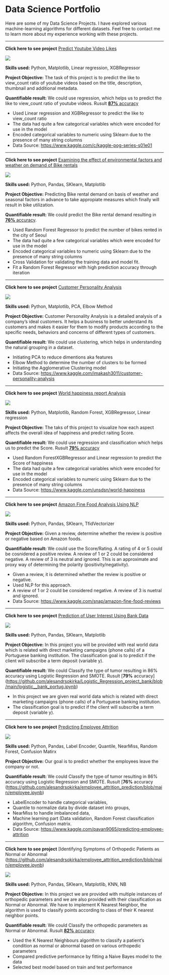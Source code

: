 # Data Science Portfolio

Here are some of my Data Science Projects. I have explored various machine-learning algorithms for different datasets. Feel free to contact me to learn more about my experience working with these projects.

***

**Click here to see project** [Predict Youtube Video Likes](https://github.com/alesandrsokirka/youtube_predictions_Kaggle/blob/main/youtube_project.ipynb)

<img src="images/youtube.jpg?raw=true"/>

**Skills used:** Python, Matplotlib, Linear regression, XGBRegressor 

**Project Objective:** The task of this project is to predict the like to view_count ratio of youtube videos based on the title, description, thumbnail and additional metadata.

**Quantifiable result:** We could use regression, which helps us to predict the like to view_count ratio of youtube videos. Rusult [**87%** accuracy](https://github.com/alesandrsokirka/youtube_predictions_Kaggle/blob/main/youtube_project.ipynb)

- Used Linear regression and XGBRegressor to predict the like to view_count ratio
- The data had quite a few categorical variables which were encoded for use in the model
- Encoded categorical variables to numeric using Sklearn due to the presence of many string columns
- Data Source: https://www.kaggle.com/c/kaggle-pog-series-s01e01

***

**Click here to see project** [Examining the effect of environmental factors and weather on demand of Bike rentals](https://github.com/alesandrsokirka/linear_regr_seoul_bikes/blob/main/final_linear_regr_seoul_bikes.ipynb) 

<img src="images/bike.jpg?raw=true"/>

**Skills used:** Python, Pandas, SKlearn, Matplotlib

**Project Objective:** Predicting Bike rental demand on basis of weather and seasonal factors in advance to take appropiate measures which finally will result in bike utilization.

**Quantifiable result:** We could predict the Bike rental demand resulting in [**76%** accuracy](https://github.com/alesandrsokirka/linear_regr_seoul_bikes/blob/main/final_linear_regr_seoul_bikes.ipynb).

- Used Random Forest Regressor to predict the number of bikes rented in the city of Seoul
- The data had quite a few categorical variables which were encoded for use in the model
- Encoded categorical variables to numeric using Sklearn due to the presence of many string columns
- Cross Validation for validating the training data and model fit.
- Fit a Random Forest Regressor with high prediction accuracy through iteration

***

**Click here to see project** [Customer Personality Analysis](https://github.com/alesandrsokirka/Customer_Personality_Analysis_Kaggle/blob/main/Customer_personality.ipynb)

<img src="images/customer.jpg?raw=true"/>

**Skills used:** Python, Matplotlib, PCA, Elbow Method

**Project Objective:** Customer Personality Analysis is a detailed analysis of a company’s ideal customers. It helps a business to better understand its customers and makes it easier for them to modify products according to the specific needs, behaviors and concerns of different types of customers.

**Quantifiable result:** We could use clustering, which helps in understanding the natural grouping in a dataset.

- Initiating PCA to reduce dimentions aka features
- Elbow Method to determine the number of clusters to be formed
- Initiating the Agglomerative Clustering model
- Data Source: https://www.kaggle.com/imakash3011/customer-personality-analysis


***

**Click here to see project** [World happiness report Analysis](https://github.com/alesandrsokirka/world_happiness_report_Kaggle/blob/main/World_Happiness_Report.ipynb)

<img src="images/happy.jpg?raw=true"/>

**Skills used:** Python, Matplotlib, Random Forest, XGBRegressor, Linear regression 

**Project Objective:** The taks of this project to visualize how each aspect affects the overall idea of happiness and predict raiting Score.

**Quantifiable result:** We could use regression and classification which helps us to predict the Score. Rusult [**79%** accuracy](https://github.com/alesandrsokirka/world_happiness_report_Kaggle/blob/main/World_Happiness_Report.ipynb)

- Used Random ForestXGBRegressor and Linear regression to predict the Score of happiness
- The data had quite a few categorical variables which were encoded for use in the model
- Encoded categorical variables to numeric using Sklearn due to the presence of many string columns
- Data Source: https://www.kaggle.com/unsdsn/world-happiness


***


**Click here to see project** [Amazon Fine Food Analysis Using NLP](https://github.com/alesandrsokirka/amazon_nlp/blob/main/amazon.ipynb)

<img src="images/amazon.jpeg?raw=true"/>

**Skills used:** Python, Pandas, SKlearn, TfidVectorizer 

**Project Objective:** Given a review, determine whether the review is positive or negative based on Amazon foods.

**Quantifiable result:** We could use the Score/Rating. A rating of 4 or 5 could be cosnidered a positive review. A review of 1 or 2 could be considered negative. A review of 3 is neutral and ignored. This is an approximate and proxy way of determining the polarity (positivity/negativity).

- Given a review, it is determined whether the review is positive or negative.
- Used NLP for this approach.
- A review of 1 or 2 could be considered negative. A review of 3 is nuetral and ignored.
- Data Source: https://www.kaggle.com/snap/amazon-fine-food-reviews


***


**Click here to see project** [Prediction of User Interest Using Bank Data](https://github.com/alesandrsokirka/Logistic_Regression_project_bank/blob/main/logistic__bank_portug.ipynb)

<img src="images/bank.jpg?raw=true"/>

**Skills used:** Python, Pandas, SKlearn, Matplotlib 

**Project Objective:** In this project you will be provided with real world data which is related with direct marketing campaigns (phone calls) of a Portuguese banking institution. The classification goal is to predict if the client will subscribe a term deposit (variable y).

**Quantifiable result:** We could Classify the type of tumor resulting in 86% accuracy using Logistic Regression and SMOTE. Rusult [**79%** accuracy]
(https://github.com/alesandrsokirka/Logistic_Regression_project_bank/blob/main/logistic__bank_portug.ipynb)

- In this project we are given real world data which is related with direct marketing campaigns (phone calls) of a Portuguese banking institution.
- The classification goal is to predict if the client will subscribe a term deposit (variable y).


***


**Click here to see project** [Predicting Employee Attrition](https://github.com/alesandrsokirka/employee_attrition_prediction/blob/main/employee.ipynb)

<img src="images/employee.jpg?raw=true"/>

**Skills used:** Python, Pandas, Label Encoder, Quantile, NearMiss, Random Forest, Confusion Matirx

**Project Objective:** Our goal is to predict whether the employees leave the company or not.

**Quantifiable result:** We could Classify the type of tumor resulting in 86% accuracy using Logistic Regression and SMOTE. Rusult [**76%** accuracy (https://github.com/alesandrsokirka/employee_attrition_prediction/blob/main/employee.ipynb)

- LabelEncoder to handle categorical variables,
- Quantile to normalize data by divide dataset into groups,
- NearMiss to handle imbalanced data,
- Machine learning part (Data validation, Random Forest classification algorithm, Confusion matrix.
- Data Source: https://www.kaggle.com/pavan9065/predicting-employee-attrition


***


**Click here to see project** [Identifying Symptoms of Orthopedic Patients as Normal or Abnormal (https://github.com/alesandrsokirka/employee_attrition_prediction/blob/main/employee.ipynb)

<img src="images/orthopedic.jpg?raw=true"/>

**Skills used:** Python, Pandas, SKlearn, Matplotlib, KNN, NB

**Project Objective:** In this project we are provided with multiple instances of orthopedic parameters and we are also provided with their classification as Normal or Abnormal. We have to implement K Nearest Neighbor, the algorithm is used to classify points according to class of their K nearest neighbor points.

**Quantifiable result:** We could Classify the orthopedic parameters as Normal or Abnormal. Rusult [**82%** accuracy](https://github.com/alesandrsokirka/orthopedic_project_KNN_NB/blob/main/project__.ipynb) 

- Used the K Nearest Neighbours algorithm to classify a patient’s condition as normal or abnormal based on various orthopedic parameters
- Compared predictive performance by fitting a Naive Bayes model to the data
- Selected best model based on train and test performance

